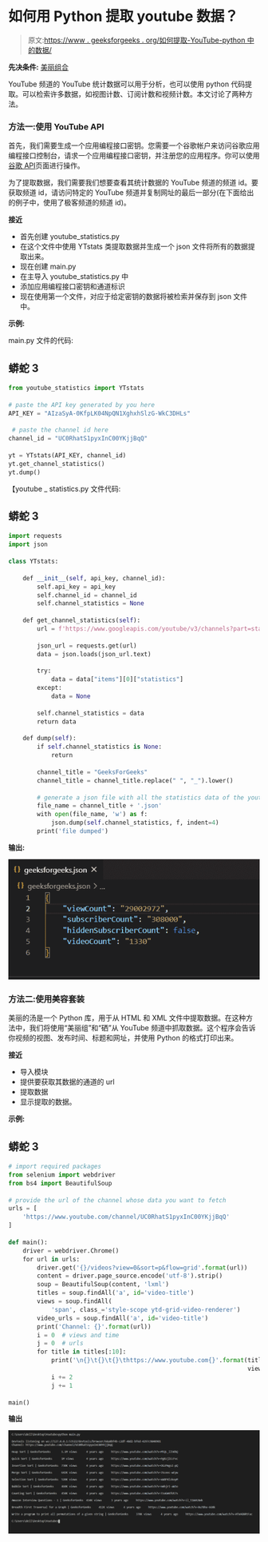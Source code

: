 # 如何用 Python 提取 youtube 数据？

> 原文:[https://www . geeksforgeeks . org/如何提取-YouTube-python 中的数据/](https://www.geeksforgeeks.org/how-to-extract-youtube-data-in-python/)

**先决条件:** [美丽组合](https://www.geeksforgeeks.org/implementing-web-scraping-python-beautiful-soup/)

YouTube 频道的 YouTube 统计数据可以用于分析，也可以使用 python 代码提取。可以检索许多数据，如视图计数、订阅计数和视频计数。本文讨论了两种方法。

### **方法一:使用 YouTube API**

首先，我们需要生成一个应用编程接口密钥。您需要一个谷歌帐户来访问谷歌应用编程接口控制台，请求一个应用编程接口密钥，并注册您的应用程序。你可以使用[谷歌 API](https://console.developers.google.com/apis/dashboard?project=shining-landing-299104)页面进行操作。

为了提取数据，我们需要我们想要查看其统计数据的 YouTube 频道的频道 id。要获取频道 id，请访问特定的 YouTube 频道并复制网址的最后一部分(在下面给出的例子中，使用了极客频道的频道 id)。

**接近**

*   首先创建 youtube_statistics.py
*   在这个文件中使用 YTstats 类提取数据并生成一个 json 文件将所有的数据提取出来。
*   现在创建 main.py
*   在主导入 youtube_statistics.py 中
*   添加应用编程接口密钥和通道标识
*   现在使用第一个文件，对应于给定密钥的数据将被检索并保存到 json 文件中。

**示例:**

main.py 文件的代码:

## 蟒蛇 3

```py
from youtube_statistics import YTstats

# paste the API key generated by you here
API_KEY = "AIzaSyA-0KfpLK04NpQN1XghxhSlzG-WkC3DHLs"

 # paste the channel id here
channel_id = "UC0RhatS1pyxInC00YKjjBqQ" 

yt = YTstats(API_KEY, channel_id)
yt.get_channel_statistics()
yt.dump()
```

【youtube _ statistics.py 文件代码:

## 蟒蛇 3

```py
import requests
import json

class YTstats:

    def __init__(self, api_key, channel_id):
        self.api_key = api_key
        self.channel_id = channel_id
        self.channel_statistics = None

    def get_channel_statistics(self):
        url = f'https://www.googleapis.com/youtube/v3/channels?part=statistics&id={self.channel_id}&key={self.api_key}'

        json_url = requests.get(url)
        data = json.loads(json_url.text)

        try:
            data = data["items"][0]["statistics"]
        except:
            data = None

        self.channel_statistics = data
        return data

    def dump(self):
        if self.channel_statistics is None:
            return

        channel_title = "GeeksForGeeks"
        channel_title = channel_title.replace(" ", "_").lower()

        # generate a json file with all the statistics data of the youtube channel
        file_name = channel_title + '.json'
        with open(file_name, 'w') as f:
            json.dump(self.channel_statistics, f, indent=4)
        print('file dumped')
```

**输出:**

![](img/39df9fcdcaa66b244a6aac49d601314a.png)

### **方法二:使用美容套装**

美丽的汤是一个 Python 库，用于从 HTML 和 XML 文件中提取数据。在这种方法中，我们将使用“美丽组”和“硒”从 YouTube 频道中抓取数据。这个程序会告诉你视频的视图、发布时间、标题和网址，并使用 Python 的格式打印出来。

**接近**

*   导入模块
*   提供要获取其数据的通道的 url
*   提取数据
*   显示提取的数据。

**示例:**

## 蟒蛇 3

```py
# import required packages
from selenium import webdriver
from bs4 import BeautifulSoup

# provide the url of the channel whose data you want to fetch
urls = [
    'https://www.youtube.com/channel/UC0RhatS1pyxInC00YKjjBqQ'
]

def main():
    driver = webdriver.Chrome()
    for url in urls:
        driver.get('{}/videos?view=0&sort=p&flow=grid'.format(url))
        content = driver.page_source.encode('utf-8').strip()
        soup = BeautifulSoup(content, 'lxml')
        titles = soup.findAll('a', id='video-title')
        views = soup.findAll(
            'span', class_='style-scope ytd-grid-video-renderer')
        video_urls = soup.findAll('a', id='video-title')
        print('Channel: {}'.format(url))
        i = 0  # views and time
        j = 0  # urls
        for title in titles[:10]:
            print('\n{}\t{}\t{}\thttps://www.youtube.com{}'.format(title.text,
                                                                   views[i].text, views[i+1].text, video_urls[j].get('href')))
            i += 2
            j += 1

main()
```

**输出**

![](img/be60490dc8f6a65503fe8ca938d06737.png)
